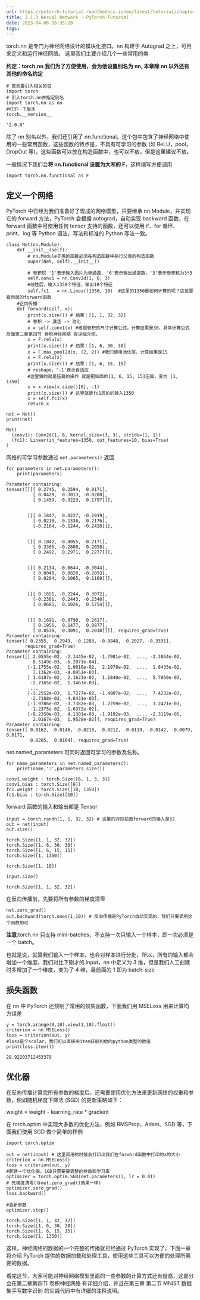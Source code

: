 ```yaml
---
url: https://pytorch-tutorial.readthedocs.io/en/latest/tutorial/chapter02_basics/2_1_3_pytorch-basics-nerual-network/
title: 2.1.3 Nerual Network - PyTorch Tutorial
date: 2023-04-06 16:35:28
tags:
---
```

torch.nn 是专门为神经网络设计的模块化接口。nn 构建于 Autograd 之上，可用来定义和运行神经网络。 这里我们主要介绍几个一些常用的类

**约定：torch.nn 我们为了方便使用，会为他设置别名为 nn, 本章除 nn 以外还有其他的命名约定**

```
# 首先要引入相关的包
import torch
# 引入torch.nn并指定别名
import torch.nn as nn
#打印一下版本
torch.__version__
```

```
'2.0.0'
```

除了 nn 别名以外，我们还引用了 nn.functional，这个包中包含了神经网络中使用的一些常用函数，这些函数的特点是，不具有可学习的参数 (如 ReLU，pool，DropOut 等)，这些函数可以放在构造函数中，也可以不放，但是这里建议不放。

一般情况下我们会**将 nn.functional 设置为大写的 F**，这样缩写方便调用

```
import torch.nn.functional as F
```

## 定义一个网络

PyTorch 中已经为我们准备好了现成的网络模型，只要继承 nn.Module，并实现它的 forward 方法，PyTorch 会根据 autograd，自动实现 backward 函数，在 forward 函数中可使用任何 tensor 支持的函数，还可以使用 if、for 循环、print、log 等 Python 语法，写法和标准的 Python 写法一致。

```
class Net(nn.Module):
    def __init__(self):
        # nn.Module子类的函数必须在构造函数中执行父类的构造函数
        super(Net, self).__init__()

        # 卷积层 '1'表示输入图片为单通道, '6'表示输出通道数，'3'表示卷积核为3*3
        self.conv1 = nn.Conv2d(1, 6, 3) 
        #线性层，输入1350个特征，输出10个特征
        self.fc1   = nn.Linear(1350, 10)  #这里的1350是如何计算的呢？这就要看后面的forward函数
    #正向传播 
    def forward(self, x): 
        print(x.size()) # 结果：[1, 1, 32, 32]
        # 卷积 -> 激活 -> 池化 
        x = self.conv1(x) #根据卷积的尺寸计算公式，计算结果是30，具体计算公式后面第二章第四节 卷积神经网络 有详细介绍。
        x = F.relu(x)
        print(x.size()) # 结果：[1, 6, 30, 30]
        x = F.max_pool2d(x, (2, 2)) #我们使用池化层，计算结果是15
        x = F.relu(x)
        print(x.size()) # 结果：[1, 6, 15, 15]
        # reshape，‘-1’表示自适应
        #这里做的就是压扁的操作 就是把后面的[1, 6, 15, 15]压扁，变为 [1, 1350]
        x = x.view(x.size()[0], -1) 
        print(x.size()) # 这里就是fc1层的的输入1350 
        x = self.fc1(x)        
        return x

net = Net()
print(net)
```

```
Net(
  (conv1): Conv2d(1, 6, kernel_size=(3, 3), stride=(1, 1))
  (fc1): Linear(in_features=1350, out_features=10, bias=True)
)
```

网络的可学习参数通过 `net.parameters()` 返回

```
for parameters in net.parameters():
    print(parameters)
```

```
Parameter containing:
tensor([[[[ 0.2745,  0.2594,  0.0171],
          [ 0.0429,  0.3013, -0.0208],
          [ 0.1459, -0.3223,  0.1797]]],


        [[[ 0.1847,  0.0227, -0.1919],
          [-0.0210, -0.1336, -0.2176],
          [-0.2164, -0.1244, -0.2428]]],


        [[[ 0.1042, -0.0055, -0.2171],
          [ 0.3306, -0.2808,  0.2058],
          [ 0.2492,  0.2971,  0.2277]]],


        [[[ 0.2134, -0.0644, -0.3044],
          [ 0.0040,  0.0828, -0.2093],
          [ 0.0204,  0.1065,  0.1168]]],


        [[[ 0.1651, -0.2244,  0.3072],
          [-0.2301,  0.2443, -0.2340],
          [ 0.0685,  0.1026,  0.1754]]],


        [[[ 0.1691, -0.0790,  0.2617],
          [ 0.1956,  0.1477,  0.0877],
          [ 0.0538, -0.3091,  0.2030]]]], requires_grad=True)
Parameter containing:
tensor([ 0.2355,  0.2949, -0.1283, -0.0848,  0.2027, -0.3331],
       requires_grad=True)
Parameter containing:
tensor([[ 2.0555e-02, -2.1445e-02, -1.7981e-02,  ..., -2.3864e-02,
          8.5149e-03, -6.2071e-04],
        [-1.1755e-02,  1.0010e-02,  2.1978e-02,  ...,  1.8433e-02,
          7.1362e-03, -4.0951e-03],
        [ 1.6187e-02,  2.1623e-02,  1.1840e-02,  ...,  5.7059e-03,
         -2.7165e-02,  1.3463e-03],
        ...,
        [-3.2552e-03,  1.7277e-02, -1.4907e-02,  ...,  7.4232e-03,
         -2.7188e-02, -4.6431e-03],
        [-1.9786e-02, -3.7382e-03,  1.2259e-02,  ...,  3.2471e-03,
         -1.2375e-02, -1.6372e-02],
        [-8.2350e-03,  4.1301e-03, -1.9192e-03,  ..., -2.3119e-05,
          2.0167e-03,  1.9528e-02]], requires_grad=True)
Parameter containing:
tensor([ 0.0162, -0.0146, -0.0218,  0.0212, -0.0119, -0.0142, -0.0079,  0.0171,
         0.0205,  0.0164], requires_grad=True)
```

net.named_parameters 可同时返回可学习的参数及名称。

```
for name,parameters in net.named_parameters():
    print(name,':',parameters.size())
```

```
conv1.weight : torch.Size([6, 1, 3, 3])
conv1.bias : torch.Size([6])
fc1.weight : torch.Size([10, 1350])
fc1.bias : torch.Size([10])
```

forward 函数的输入和输出都是 Tensor

```
input = torch.randn(1, 1, 32, 32) # 这里的对应前面forward的输入是32
out = net(input)
out.size()
```

```
torch.Size([1, 1, 32, 32])
torch.Size([1, 6, 30, 30])
torch.Size([1, 6, 15, 15])
torch.Size([1, 1350])

torch.Size([1, 10])
```

```
input.size()
```

```
torch.Size([1, 1, 32, 32])
```

在反向传播前，先要将所有参数的梯度清零

```
net.zero_grad() 
out.backward(torch.ones(1,10)) # 反向传播是PyTorch自动实现的，我们只要调用这个函数即可
```

**注意**:torch.nn 只支持 mini-batches，不支持一次只输入一个样本，即一次必须是一个 batch。

也就是说，就算我们输入一个样本，也会对样本进行分批，所以，所有的输入都会增加一个维度，我们对比下刚才的 input，nn 中定义为 3 维，但是我们人工创建时多增加了一个维度，变为了 4 维，最前面的 1 即为 batch-size

## 损失函数

在 nn 中 PyTorch 还预制了常用的损失函数，下面我们用 MSELoss 用来计算均方误差

```
y = torch.arange(0,10).view(1,10).float()
criterion = nn.MSELoss()
loss = criterion(out, y)
#loss是个scalar，我们可以直接用item获取到他的python类型的数值
print(loss.item())
```

```
28.92203712463379
```

## 优化器

在反向传播计算完所有参数的梯度后，还需要使用优化方法来更新网络的权重和参数，例如随机梯度下降法 (SGD) 的更新策略如下：

weight = weight - learning_rate * gradient

在 torch.optim 中实现大多数的优化方法，例如 RMSProp、Adam、SGD 等，下面我们使用 SGD 做个简单的样例

```
import torch.optim
```

```
out = net(input) # 这里调用的时候会打印出我们在forword函数中打印的x的大小
criterion = nn.MSELoss()
loss = criterion(out, y)
#新建一个优化器，SGD只需要要调整的参数和学习率
optimizer = torch.optim.SGD(net.parameters(), lr = 0.01)
# 先梯度清零(与net.zero_grad()效果一样)
optimizer.zero_grad() 
loss.backward()

#更新参数
optimizer.step()
```

```
torch.Size([1, 1, 32, 32])
torch.Size([1, 6, 30, 30])
torch.Size([1, 6, 15, 15])
torch.Size([1, 1350])
```

这样，神经网络的数据的一个完整的传播就已经通过 PyTorch 实现了，下面一章将介绍 PyTorch 提供的数据加载和处理工具，使用这些工具可以方便的处理所需要的数据。

看完这节，大家可能对神经网络模型里面的一些参数的计算方式还有疑惑，这部分会在第二章第四节 卷积神经网络 有详细介绍，并且在第三章 第二节 MNIST 数据集手写数字识别 的实践代码中有详细的注释说明。